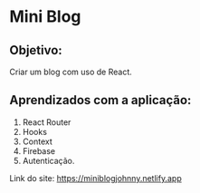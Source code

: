 # Mini Blog

## Objetivo: 
Criar um blog com uso de React.

## Aprendizados com a aplicação: 
1. React Router 
2. Hooks
3. Context
4. Firebase 
5. Autenticação.


Link do site: https://miniblogjohnny.netlify.app
